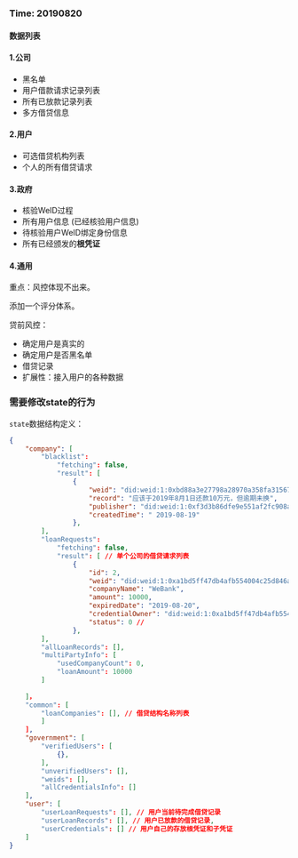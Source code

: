 ### Time: 20190820

#### 数据列表

#### 1.公司

- 黑名单
- 用户借款请求记录列表
- 所有已放款记录列表
- 多方借贷信息

#### 2.用户

- 可选借贷机构列表
- 个人的所有借贷请求

#### 3.政府

- 核验WeID过程
- 所有用户信息 (已经核验用户信息)
- 待核验用户WeID绑定身份信息
- 所有已经颁发的**根凭证**

#### 4.通用

重点：风控体现不出来。

添加一个评分体系。

贷前风控：

- 确定用户是真实的
- 确定用户是否黑名单
- 借贷记录
- 扩展性：接入用户的各种数据

### 需要修改state的行为

`state`数据结构定义：

```json
{
    "company": [
        "blacklist":
        	"fetching": false, 
            "result": [
                {
                    "weid": "did:weid:1:0xbd88a3e27798a28970a358fa315673d11cc599a3",
                    "record": "应该于2019年8月1日还款10万元，但逾期未换",
                    "publisher": "did:weid:1:0xf3d3b86dfe9e551af2fc908a47663e921705f855",
                    "createdTime": " 2019-08-19"
                },
    	],
    	"loanRequests": 
			"fetching": false,
			"result": [ // 单个公司的借贷请求列表
                {
                    "id": 2,
                    "weid": "did:weid:1:0xa1bd5ff47db4afb554004c25d846a9fe14f726cd",
                    "companyName": "WeBank",
                    "amount": 10000,
                    "expiredDate": "2019-08-20",
                    "credentialOwner": "did:weid:1:0xa1bd5ff47db4afb554004c25d846a9fe14f726cd",
                    "status": 0 // 
                },
        ],
		"allLoanRecords": [],
		"multiPartyInfo": [
            "usedCompanyCount": 0,
            "loanAmount": 10000
        ]
		
    ]，
	"common": [
        "loanCompanies": [], // 借贷结构名称列表
        ]
    ], 
    "government": [
        "verifiedUsers": [
        	{},
    	],
		"unverifiedUsers": [],
		"weids": [],
		"allCredentialsInfo": []
	],
	"user": [  
        "userLoanRequests": [], // 用户当前待完成借贷记录
		"userLoanRecords": [], // 用户已放款的借贷记录,
		"userCredentials": [] // 用户自己的存放根凭证和子凭证
    ]
}
```



### 
